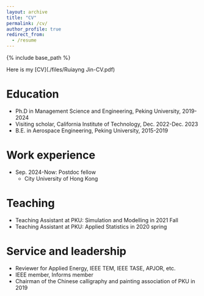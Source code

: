```yaml
---
layout: archive
title: "CV"
permalink: /cv/
author_profile: true
redirect_from:
  - /resume
---
```


{% include base_path %}

Here is my [CV](./files/Ruiayng Jin-CV.pdf)

Education
======
* Ph.D in Management Science and Engineering, Peking University, 2019-2024
* Visiting scholar, California Institute of Technology, Dec. 2022-Dec. 2023
* B.E. in Aerospace Engineering, Peking University, 2015-2019

Work experience
======
* Sep. 2024-Now: Postdoc fellow
  * City University of Hong Kong
  
<!--
Publications
======
  <ul>{% for post in site.publications %}
    {% include archive-single-cv.html %}
  {% endfor %}</ul>
  
Talks
======

  <ul>{% for post in site.talks %}
    {% include archive-single-talk-cv.html %}
  {% endfor %}</ul>
  -->
  
Teaching
======
* Teaching Assistant at PKU: Simulation and Modelling in 2021 Fall
* Teaching Assistant at PKU: Applied Statistics in 2020 spring

<!--
  <ul>{% for post in site.teaching %}
    {% include archive-single-cv.html %}
  {% endfor %}</ul>
  -->
  
Service and leadership
======
* Reviewer for Applied Energy, IEEE TEM, IEEE TASE, APJOR, etc.
* IEEE member, Informs member
* Chairman of the Chinese calligraphy and painting association of PKU in 2019
